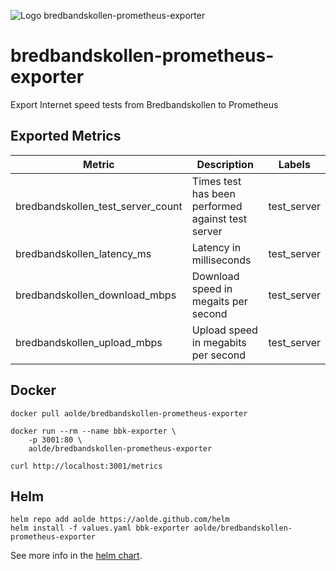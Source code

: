 ![Logo bredbandskollen-prometheus-exporter](https://github.com/aolde/bredbandskollen-prometheus-exporter/blob/main/assets/logo.png?raw=true)

# bredbandskollen-prometheus-exporter
Export Internet speed tests from Bredbandskollen to Prometheus

## Exported Metrics

| Metric | Description | Labels |
|-|-|-|
| bredbandskollen_test_server_count | Times test has been performed against test server | test_server |
| bredbandskollen_latency_ms | Latency in milliseconds | test_server |
| bredbandskollen_download_mbps | Download speed in megaits per second | test_server |
| bredbandskollen_upload_mbps | Upload speed in megabits per second | test_server |

## Docker

```
docker pull aolde/bredbandskollen-prometheus-exporter
```

```
docker run --rm --name bbk-exporter \
    -p 3001:80 \
    aolde/bredbandskollen-prometheus-exporter
```

```
curl http://localhost:3001/metrics
```

## Helm

```console
helm repo add aolde https://aolde.github.com/helm
helm install -f values.yaml bbk-exporter aolde/bredbandskollen-prometheus-exporter
```

See more info in the [helm chart](https://github.com/aolde/helm/tree/main/charts/bredbandskollen-prometheus-exporter).
